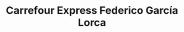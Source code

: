 ---
title: "Carrefour Express Federico García Lorca"
url: /almeria/carrefour-express-federico-garcia-lorca/
shop: supermercado
---